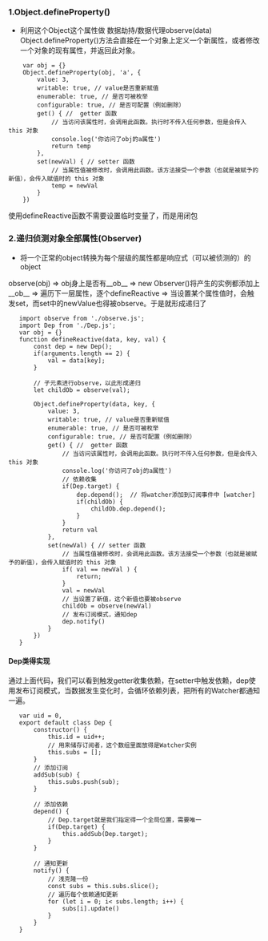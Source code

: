 ### 1.Object.defineProperty()
 * 利用这个Object这个属性做 数据劫持/数据代理observe(data)
   Object.defineProperty()方法会直接在一个对象上定义一个新属性，或者修改
一个对象的现有属性，并返回此对象。
```
    var obj = {}
    Object.defineProperty(obj, 'a', {
        value: 3,
        writable: true, // value是否重新赋值
        enumerable: true, // 是否可被枚举
        configurable: true, // 是否可配置（例如删除）
        get() { //  getter 函数
            // 当访问该属性时，会调用此函数。执行时不传入任何参数，但是会传入 this 对象
            console.log('你访问了obj的a属性')
            return temp
        },
        set(newVal) { // setter 函数
            // 当属性值被修改时，会调用此函数。该方法接受一个参数（也就是被赋予的新值），会传入赋值时的 this 对象
            temp = newVal
        }
    })
```
使用defineReactive函数不需要设置临时变量了，而是用闭包
### 2.递归侦测对象全部属性(Observer)
 * 将一个正常的object转换为每个层级的属性都是响应式（可以被侦测的）的object
 
 observe(obj) => obj身上是否有__ob__ => new Observer()将产生的实例都添加上__ob__ => 遍历下一层属性，逐个defineReactive  => 当设置某个属性值时，会触发set，而set中的newValue也得被observe。于是就形成递归了
 ```
    import observe from './observe.js';
    import Dep from './Dep.js';
    var obj = {}
    function defineReactive(data, key, val) {
        const dep = new Dep();
        if(arguments.length == 2) {
            val = data[key];
        }

        // 子元素进行observe，以此形成递归
        let childOb = observe(val);

        Object.defineProperty(data, key, {
            value: 3,
            writable: true, // value是否重新赋值
            enumerable: true, // 是否可被枚举
            configurable: true, // 是否可配置（例如删除）
            get() { //  getter 函数
                // 当访问该属性时，会调用此函数。执行时不传入任何参数，但是会传入 this 对象
                console.log('你访问了obj的a属性')
                // 依赖收集
                if(Dep.target) {
                    dep.depend();  // 将watcher添加到订阅事件中 [watcher]
                    if(childOb) {
                        childOb.dep.depend();
                    }
                }
                return val
            },
            set(newVal) { // setter 函数
                // 当属性值被修改时，会调用此函数。该方法接受一个参数（也就是被赋予的新值），会传入赋值时的 this 对象
                if( val == newVal ) {
                    return;
                }
                val = newVal
                // 当设置了新值，这个新值也要被observe
                childOb = observe(newVal)
                // 发布订阅模式，通知dep
                dep.notify()
            }
        }) 
    }
 ```
 #### Dep类得实现
 通过上面代码，我们可以看到触发getter收集依赖，在setter中触发依赖，dep使用发布订阅模式，当数据发生变化时，会循环依赖列表，把所有的Watcher都通知一遍。
 ```
    var uid = 0,
    export default class Dep {
        constructor() {
            this.id = uid++;
            // 用来储存订阅者，这个数组里面放得是Watcher实例
            this.subs = [];
        }
        // 添加订阅
        addSub(sub) {
            this.subs.push(sub);
        }

        // 添加依赖
        depend() {
            // Dep.target就是我们指定得一个全局位置，需要唯一
            if(Dep.target) {
                this.addSub(Dep.target);
            }
        }

        // 通知更新
        notify() {
            // 浅克隆一份
            const subs = this.subs.slice();
            // 遍历每个依赖通知更新
            for (let i = 0; i< subs.length; i++) {
                subs[i].update()
            }
        }
    }
 ```


